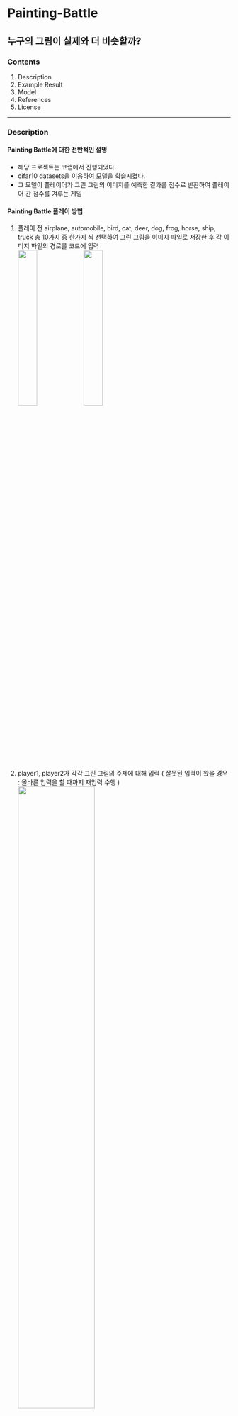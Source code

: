 # Painting-Battle 
## 누구의 그림이 실제와 더 비슷할까?
### Contents
1. Description
2. Example Result
3. Model 
4. References
5. License
---
### Description
#### Painting Battle에 대한 전반적인 설명
* 해당 프로젝트는 코랩에서 진행되었다.
* cifar10 datasets을 이용하여 모델을 학습시켰다.
* 그 모델이 플레이어가 그린 그림의 이미지를 예측한 결과를 점수로 반환하여 플레이어 간 점수를 겨루는 게임
#### Painting Battle 플레이 방법
1. 플레이 전 airplane, automobile, bird, cat, deer, dog, frog, horse, ship, truck 총 10가지 중 한가지 씩 선택하여 그린 그림을 이미지 파일로 저장한 후 각 이미지 파일의 경로를 코드에 입력  
<img src="p1_path.JPG" width="30%"> <img src="p2_path.JPG" width="30%">
2. player1, player2가 각각 그린 그림의 주제에 대해 입력 ( 잘못된 입력이 왔을 경우 : 올바른 입력을 할 때까지 재입력 수행 )
<img width="60%" src="https://user-images.githubusercontent.com/113281522/205034685-a052b175-d1e3-4e40-95ff-5e2b914a0060.JPG"> <img width="60%" src="https://user-images.githubusercontent.com/113281522/205034692-272b68c5-8e08-4c4c-8c1a-16cbe55fc9ee.JPG"><img src="재입력.JPG" width="60%">  
3. cifar10 datasets을 통해 학습한 모델이 플레이어 각각의 그림을 예측, 그 결과를 플레이어의 점수로 환산 후, 게임의 결과가 나옴  
**점수 환산 방법  
플레이어가 그린 그림의 주제와 모델이 가장 높은 확률로 예측한 그림의 주제가 일치하면 +50점  
플레이거가 그린 그림의 주제와 모델이 가장 높은 확률로 예측한 그림의 주제가 불일치하면 +0점  
그 후 플레이어가 그린 그림의 주제로 모델이 예측한 확률 * 100 을 추가 점수로 부여 (소수점 첫째자리에서 반올림 진행)  
ex) player1 자동차를 그림 -> 모델이 자동차로 예측함 + 약 68%의 정확성을 가짐 = 약118점**
---
### Example Result

**업로드한 그림이 색칠이 되어야 보다 정확한 결과를 얻을 수 있음  
주의 - 실제 이미지 datasets을 통해 학습한 모델로 그림을 평가하는 것이므로 실제 묘사 그림에 대한 결과가 좋음**  
각 player의 그림과 그 그림에 대한 예측 결과를 보여줌 - 게임의 승자와 플레이어 간의 점수 차를 보여줌
 
---
### Model
* [kaggle에서 제공하는 cifar10 datasets](https://www.kaggle.com/datasets/oxcdcd/cifar10)을 CNN(Convoutional Neural Networks)을 이용하여 모델을 학습시킴
* 모델 구성시, [정확도를 73% 갖는 오픈소스의 코드](https://www.kaggle.com/code/fahdseddik/cifar10-cnn-73)의 기본적인 model 및 layer 참조
  * 정확도를 더 높이기 위하여 코드를 제작성
  * ImageDataGenerator를 통해 이미지를 증강
  * hidden layer 및 Dropout, BatchNormalization 추가
  <img src="layer구성.JPG" width="40%"> 
* Performace  
정확도 약 80%를 가짐 <img src="Epoch.JPG" width="100%">  <img src="Test_Accuracy.JPG" width="80%"> 
<img src="Accuracy_Trend.JPG" width="45%"> <img src="Loss_Trend.JPG" width="45%">
---
### References
* [정확도를 73% 갖는 오픈소스의 코드](https://www.kaggle.com/code/fahdseddik/cifar10-cnn-73) - model의 기본적인 layer 구성, 틀 등을 참조
---
### License
MIT License
